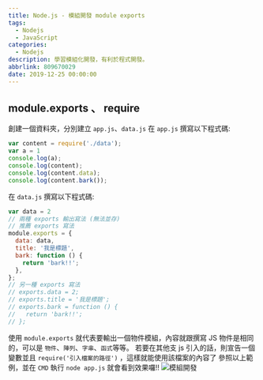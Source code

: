 ```yaml
---
title: Node.js - 模組開發 module exports
tags:
  - Nodejs
  - JavaScript
categories:
  - Nodejs
description: 學習模組化開發，有利於程式開發。
abbrlink: 809670029
date: 2019-12-25 00:00:00
---
```

## module.exports 、 require
創建一個資料夾，分別建立 `app.js`、`data.js` 
在 `app.js` 撰寫以下程式碼:
``` JavaScript
var content = require('./data');
var a = 1
console.log(a);
console.log(content);
console.log(content.data);
console.log(content.bark());
```
在 `data.js` 撰寫以下程式碼:
``` JavaScript
var data = 2
// 兩種 exports 輸出寫法 (無法並存)
// 推薦 exports 寫法
module.exports = {
  data: data,
  title: '我是標題',
  bark: function () {
    return 'bark!!';
  },
};
// 另一種 exports 寫法
// exports.data = 2;
// exports.title = '我是標題';
// exports.bark = function () {
//   return 'bark!!';
// };
```
使用 `module.exports` 就代表要輸出一個物件模組，內容就跟撰寫 JS 物件是相同的，可以是 `物件`、`陣列`、`字串`、`函式`等等。
若要在其他支 js 引入的話，則宣告一個變數並且 `require('引入檔案的路徑')` ，這樣就能使用該檔案的內容了
參照以上範例，並在 `CMD` 執行 `node app.js` 就會看到效果囉!!
![模組開發](https://i.imgur.com/D85PcD2.png)